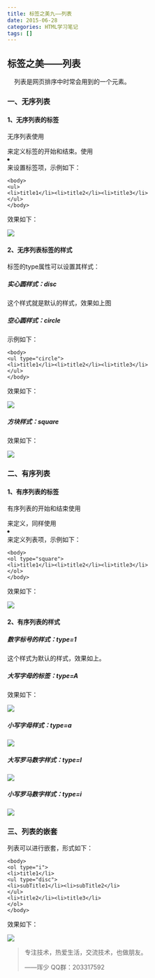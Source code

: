 ```yaml
---
title: 标签之美九——列表
date: 2015-06-28
categories: HTML学习笔记
tags: []
---
```

## 标签之美——列表

    列表是网页排序中时常会用到的一个元素。

### 一、无序列表

#### 1、无序列表的标签

无序列表使用<ul></ul>来定义标签的开始和结束。使用<li></li>来设置标签项，示例如下：

```
<body>
<ul>
<li>title1</li><li>title2</li><li>title3</li>
</ul>
</body>
```

效果如下：

![](http://static.oschina.net/uploads/space/2015/0628/201024_hrKg_2340880.png)

#### 2、无序列表标签的样式

标签的type属性可以设置其样式：

##### 实心圆样式：disc

这个样式就是默认的样式，效果如上图

##### 空心圆样式：circle

示例如下：

```
<body>
<ul type="circle">
<li>title1</li><li>title2</li><li>title3</li>
</ul>
</body>
```

效果如下：

![](http://static.oschina.net/uploads/space/2015/0628/201327_xhA8_2340880.png)

##### 方块样式：square

效果如下：

![](http://static.oschina.net/uploads/space/2015/0628/201557_VNt5_2340880.png)

### 二、有序列表

#### 1、有序列表的标签

有序列表的开始和结束使用<ol></ol>来定义，同样使用<li></li>来定义列表项，示例如下：

```
<body>
<ol type="square">
<li>title1</li><li>title2</li><li>title3</li>
</ol>
</body>
```

效果如下：

![](http://static.oschina.net/uploads/space/2015/0628/201901_s39k_2340880.png)

#### 2、有序列表的样式

##### 数字标号的样式：type=1

这个样式为默认的样式，效果如上。

##### 大写字母的标签：type=A

效果如下：

![](http://static.oschina.net/uploads/space/2015/0628/204947_j28W_2340880.png)

##### 小写字母样式：type=a

![](http://static.oschina.net/uploads/space/2015/0628/205045_rBoO_2340880.png)

##### 大写罗马数字样式：type=I

![](http://static.oschina.net/uploads/space/2015/0628/205149_JClH_2340880.png)

##### 小写罗马数字样式：type=i

![](http://static.oschina.net/uploads/space/2015/0628/205229_GGrK_2340880.png)

### 三、列表的嵌套

列表可以进行嵌套，形式如下：

```
<body>
<ol type="i">
<li>title1</li>
<ul type="disc">
<li>subTitle1</li><li>subTitle2</li>
</ul>
<li>title2</li><li>title3</li>
</ol>
</body>
```

效果如下：

![](http://static.oschina.net/uploads/space/2015/0628/205721_x7ue_2340880.png)

> 专注技术，热爱生活，交流技术，也做朋友。
> 
> ——珲少 QQ群：203317592
